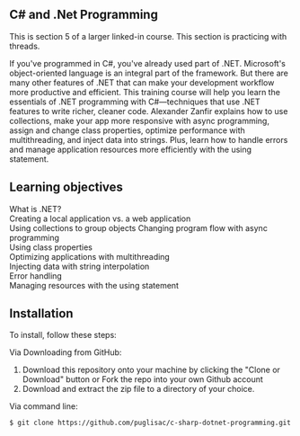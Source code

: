 ## C# and .Net Programming 

This is section 5 of a larger linked-in course.  This section is practicing with threads.  

If you've programmed in C#, you've already used part of .NET. Microsoft's object-oriented language is an integral part of the framework. But there are many other features of .NET that can make your development workflow more productive and efficient. This training course will help you learn the essentials of .NET programming with C#—techniques that use .NET features to write richer, cleaner code. Alexander Zanfir explains how to use collections, make your app more responsive with async programming, assign and change class properties, optimize performance with multithreading, and inject data into strings. Plus, learn how to handle errors and manage application resources more efficiently with the using statement.
## Learning objectives
What is .NET?  
Creating a local application vs. a web application  
Using collections to group objects 
Changing program flow with async programming  
Using class properties  
Optimizing applications with multithreading  
Injecting data with string interpolation  
Error handling  
Managing resources with the using statement

## Installation

To install, follow these steps:

Via Downloading from GitHub:
1. Download this repository onto your machine by clicking the "Clone or Download" button or Fork the repo into your own Github account
2. Download and extract the zip file to a directory of your choice.

Via command line:

```
$ git clone https://github.com/puglisac/c-sharp-dotnet-programming.git
```